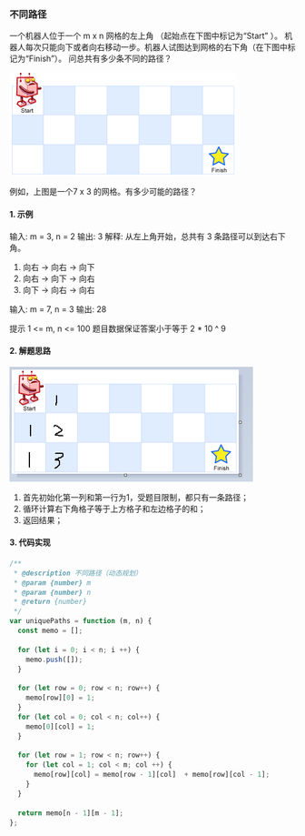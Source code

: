 ### 不同路径

一个机器人位于一个 m x n 网格的左上角 （起始点在下图中标记为“Start” ）。
机器人每次只能向下或者向右移动一步。机器人试图达到网格的右下角（在下图中标记为“Finish”）。
问总共有多少条不同的路径？

![img](./images/robot_maze.png)

例如，上图是一个7 x 3 的网格。有多少可能的路径？

#### 1. 示例

输入: m = 3, n = 2
输出: 3
解释:
从左上角开始，总共有 3 条路径可以到达右下角。
1. 向右 -> 向右 -> 向下
2. 向右 -> 向下 -> 向右
3. 向下 -> 向右 -> 向右

输入: m = 7, n = 3
输出: 28

提示
1 <= m, n <= 100
题目数据保证答案小于等于 2 * 10 ^ 9

#### 2. 解题思路

![img](./images/robot_maze2.png)

  1. 首先初始化第一列和第一行为1，受题目限制，都只有一条路径；
  2. 循环计算右下角格子等于上方格子和左边格子的和；
  3. 返回结果；

#### 3. 代码实现

```js
/**
 * @description 不同路径（动态规划）
 * @param {number} m
 * @param {number} n
 * @return {number}
 */
var uniquePaths = function (m, n) {
  const memo = [];

  for (let i = 0; i < n; i ++) {
    memo.push([]);
  }

  for (let row = 0; row < n; row++) {
    memo[row][0] = 1;
  }
  for (let col = 0; col < n; col++) {
    memo[0][col] = 1;
  }

  for (let row = 1; row < n; row++) {
    for (let col = 1; col < m; col ++) {
      memo[row][col] = memo[row - 1][col]  + memo[row][col - 1];
    }
  }

  return memo[n - 1][m - 1];
};
```
